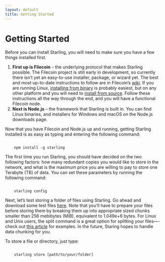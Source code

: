```yaml
---
layout: default
title: Getting Started
---
```


# Getting Started
Before you can install Starling, you will need to make sure you have a few things installed first.


1. **First up is Filecoin** – the underlying protocol that makes Starling possible. The Filecoin project is still early in development, so currently there isn’t yet an easy-to-use installer, package, or wizard yet. The best and most up-to-date instructions to follow are in Filecoin’s [wiki](https://docs.filecoin.io/go-filecoin-tutorial/Getting-Started.html). If you are running Linux, [installing from binary](https://docs.filecoin.io/go-filecoin-tutorial/Getting-Started.html#install-filecoin-and-its-dependencies) is probably easiest, but on any other platform and you will need to [install from source](https://docs.filecoin.io/go-filecoin-tutorial/Getting-Started.html#install-filecoin-and-its-dependencies). Follow these instructions all the way through the end, and you will have a functional Filecoin node.
2. **Next is Node.js** – the framework that Starling is built in. You can find Linux binaries, and installers for Windows and macOS on the Node.js downloads page. 


Now that you have Filecoin and Node.js up and running, getting Starling installed is as easy as typing and entering the following command:

<code>
	npm install -g starling
</code>

The first time you run Starling, you should have decided on the two following factors: how many redundant copies you would like to store in the network, and what is the maximum price you are willing to pay to store one Terabyte (TB) of data. You can set these parameters by running the following command:

<code>
	starling config
</code>

Next, let’s test storing a folder of files using Starling. Go ahead and download some test files [here](). Note that you’ll have to prepare your files before storing them by breaking them up into appropriate sized chunks smaller than 256 mebibytes (MiB), equivalent to 1.049e+6 bytes. For Linux and Unix users, the split command is a great option for splitting your files—-check out [this article](https://www.linuxtechi.com/split-command-examples-for-linux-unix/) for examples. In the future, Staring hopes to handle data chunking for you.

To store a file or directory, just type:

<code>
	starling store [path/to/your/folder]
</code>
